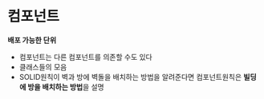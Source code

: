 # 컴포넌트
**배포 가능한 단위**

* 컴포넌트는 다른 컴포넌트를 의존할 수도 있다
* 클래스들의 모음
* SOLID원칙이 벽과 방에 벽돌을 배치하는 방법을 알려준다면 컴포넌트원칙은 **빌딩에 방을 배치하는 방법**을 설명